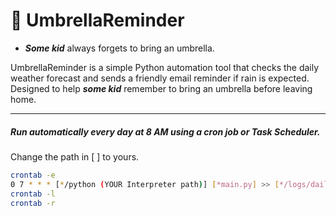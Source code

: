 # 🌂 UmbrellaReminder

- ***Some kid*** always forgets to bring an umbrella.

UmbrellaReminder is a simple Python automation tool that checks the daily weather forecast and sends a friendly email reminder if rain is expected. Designed to help ***some kid*** remember to bring an umbrella before leaving home.

---

##### Run automatically every day at 8 AM using a cron job or Task Scheduler.
Change the path in [ ] to yours.
```bash
crontab -e
0 7 * * * [*/python (YOUR Interpreter path)] [*main.py] >> [*/logs/daily.log] 2>&1
crontab -l
crontab -r
```